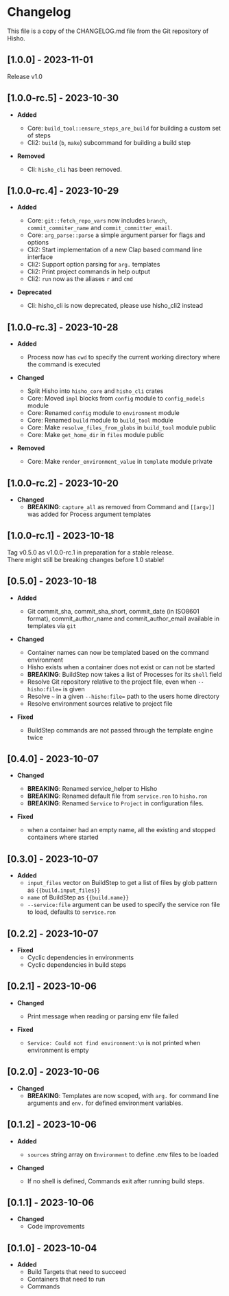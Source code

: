 # Changelog

This file is a copy of the CHANGELOG.md file from the Git repository of Hisho.

## [1.0.0] - 2023-11-01

Release v1.0

## [1.0.0-rc.5] - 2023-10-30

* **Added**
  * Core: `build_tool::ensure_steps_are_build` for building a custom set of steps
  * Cli2: `build` (`b`, `make`) subcommand for building a build step

* **Removed**
  * Cli: `hisho_cli` has been removed.

## [1.0.0-rc.4] - 2023-10-29

* **Added**
  * Core: `git::fetch_repo_vars` now includes `branch`, `commit_commiter_name` and `commit_committer_email`.
  * Core: `arg_parse::parse` a simple argument parser for flags and options
  * Cli2: Start implementation of a new Clap based command line interface
  * Cli2: Support option parsing for `arg.` templates
  * Cli2: Print project commands in help output
  * Cli2: `run` now as the aliases `r` and `cmd`

* **Deprecated**
  * Cli: hisho_cli is now deprecated, please use hisho_cli2 instead

## [1.0.0-rc.3] - 2023-10-28

* **Added**
  * Process now has `cwd` to specify the current working directory where the command is executed

* **Changed**
  * Split Hisho into `hisho_core` and `hisho_cli` crates
  * Core: Moved `impl` blocks from `config` module to `config_models` module
  * Core: Renamed `config` module to `environment` module
  * Core: Renamed `build` module to `build_tool` module
  * Core: Make `resolve_files_from_globs` in `build_tool` module public
  * Core: Make `get_home_dir` in `files` module public

* **Removed**
  * Core: Make `render_environment_value` in `template` module private

## [1.0.0-rc.2] - 2023-10-20

* **Changed**
  * **BREAKING**: `capture_all` as removed from Command and `[[argv]]` was added for Process argument templates

## [1.0.0-rc.1] - 2023-10-18

Tag v0.5.0 as v1.0.0-rc.1 in preparation for a stable release.  
There might still be breaking changes before 1.0 stable!

## [0.5.0] - 2023-10-18

* **Added**
  * Git commit_sha, commit_sha_short, commit_date (in ISO8601 format), commit_author_name and commit_author_email available in templates via `git`

* **Changed**
  * Container names can now be templated based on the command environment
  * Hisho exists when a container does not exist or can not be started
  * **BREAKING**: BuildStep now takes a list of Processes for its `shell` field
  * Resolve Git repository relative to the project file, even when `--hisho:file=` is given
  * Resolve `~` in a given `--hisho:file=` path to the users home directory
  * Resolve environment sources relative to project file

* **Fixed**
  * BuildStep commands are not passed through the template engine twice

## [0.4.0] - 2023-10-07

* **Changed**
  * **BREAKING**: Renamed service_helper to Hisho
  * **BREAKING**: Renamed default file from `service.ron` to `hisho.ron`
  * **BREAKING**: Renamed `Service` to `Project` in configuration files.

* **Fixed**
  * when a container had an empty name, all the existing and stopped containers where started

## [0.3.0] - 2023-10-07

* **Added**
  * `input_files` vector on BuildStep to get a list of files by glob pattern as `{{build.input_files}}`
  * `name` of BuildStep as `{{build.name}}`
  * `--service:file` argument can be used to specify the service ron file to load, defaults to `service.ron`


## [0.2.2] - 2023-10-07

* **Fixed**
  - Cyclic dependencies in environments
  - Cyclic dependencies in build steps

## [0.2.1] - 2023-10-06

* **Changed**
  - Print message when reading or parsing env file failed

* **Fixed**
  - `Service: Could not find environment:\n` is not printed when environment is empty

## [0.2.0] - 2023-10-06

* **Changed**
  * **BREAKING**: Templates are now scoped, with `arg.` for command line arguments and `env.` for defined environment variables.

## [0.1.2] - 2023-10-06

* **Added**
  * `sources` string array on `Environment` to define .env files to be loaded

* **Changed**
  * If no shell is defined, Commands exit after running build steps.

## [0.1.1] - 2023-10-06

* **Changed**
  - Code improvements

## [0.1.0] - 2023-10-04

* **Added**
  - Build Targets that need to succeed
  - Containers that need to run
  - Commands
